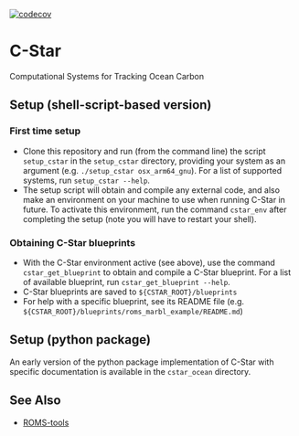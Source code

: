[![codecov](https://codecov.io/github/CWorthy-ocean/C-Star/graph/badge.svg?token=EGCZJ22RTC)](https://codecov.io/github/CWorthy-ocean/C-Star)
# C-Star
Computational Systems for Tracking Ocean Carbon

## Setup (shell-script-based version)
### First time setup
- Clone this repository and run (from the command line) the script `setup_cstar` in the `setup_cstar` directory, providing your system as an argument (e.g. `./setup_cstar osx_arm64_gnu`). For a list of supported systems, run `setup_cstar --help`.
- The setup script will obtain and compile any external code, and also make an environment on your machine to use when running C-Star in future. To activate this environment, run the command `cstar_env` after completing the setup (note you will have to restart your shell).

### Obtaining C-Star blueprints
- With the C-Star environment active (see above), use the command `cstar_get_blueprint` to obtain and compile a C-Star blueprint. For a list of available blueprint, run `cstar_get_blueprint --help`.
- C-Star blueprints are saved to `${CSTAR_ROOT}/blueprints`
- For help with a specific blueprint, see its README file (e.g. `${CSTAR_ROOT}/blueprints/roms_marbl_example/README.md`)

## Setup (python package)
An early version of the python package implementation of C-Star with specific documentation is available in the `cstar_ocean` directory.

## See Also
- [ROMS-tools](https://github.com/CWorthy-ocean/roms-tools)
